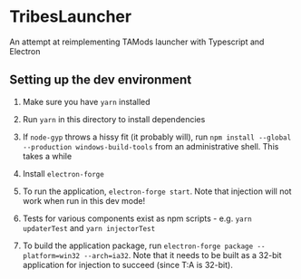 # TribesLauncher
An attempt at reimplementing TAMods launcher with Typescript and Electron

## Setting up the dev environment

1. Make sure you have `yarn` installed

2. Run `yarn` in this directory to install dependencies

3. If `node-gyp` throws a hissy fit (it probably will), run `npm install --global --production windows-build-tools` from an administrative shell. This takes a while

4. Install `electron-forge`

5. To run the application, `electron-forge start`. Note that injection will not work when run in this dev mode!

6. Tests for various components exist as npm scripts - e.g. `yarn updaterTest` and `yarn injectorTest`

7. To build the application package, run `electron-forge package --platform=win32 --arch=ia32`. Note that it needs to be built as a 32-bit application for injection to succeed (since T:A is 32-bit).
